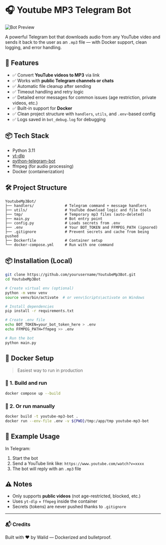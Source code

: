 # 🎧 Youtube MP3 Telegram Bot
![Bot Preview](preview.png)

A powerful Telegram bot that downloads audio from any YouTube video and sends it back to the user as an `.mp3` file — with Docker support, clean logging, and error handling.

## 🚀 Features

- ✅ Convert **YouTube videos to MP3** via link
- ✅ Works with **public Telegram channels or chats**
- ✅ Automatic file cleanup after sending
- ✅ Timeout handling and retry logic
- ✅ Detailed error messages for common issues (age restriction, private videos, etc.)
- ✅ Built-in support for **Docker**
- ✅ Clean project structure with `handlers`, `utils`, and `.env`-based config
- ✅ Logs saved in `bot_debug.log` for debugging

## 📦 Tech Stack

- Python 3.11
- [yt-dlp](https://github.com/yt-dlp/yt-dlp)
- [python-telegram-bot](https://github.com/python-telegram-bot/python-telegram-bot)
- ffmpeg (for audio processing)
- Docker (containerization)

## 🛠 Project Structure

```
YoutubeMp3Bot/
├── handlers/              # Telegram command + message handlers
├── utils/                 # YouTube download logic and file tools
├── tmp/                   # Temporary mp3 files (auto-deleted)
├── main.py                # Bot entry point
├── config.py              # Loads secrets from .env
├── .env                   # Your BOT_TOKEN and FFMPEG_PATH (ignored)
├── .gitignore             # Prevent secrets and cache from being pushed
├── Dockerfile             # Container setup
└── docker-compose.yml     # Run with one command
```

## 📦 Installation (Local)

```bash
git clone https://github.com/yourusername/YoutubeMp3Bot.git
cd YoutubeMp3Bot

# Create virtual env (optional)
python -m venv venv
source venv/bin/activate  # or venv\Scripts\activate on Windows

# Install dependencies
pip install -r requirements.txt

# Create .env file
echo BOT_TOKEN=your_bot_token_here > .env
echo FFMPEG_PATH=ffmpeg >> .env

# Run the bot
python main.py
```

## 🐳 Docker Setup

> Easiest way to run in production

### 🔧 1. Build and run
```bash
docker compose up --build
```

### 🔁 2. Or run manually
```bash
docker build -t youtube-mp3-bot .
docker run --env-file .env -v ${PWD}/tmp:/app/tmp youtube-mp3-bot
```

## 📄 Example Usage

In Telegram:
1. Start the bot
2. Send a YouTube link like: `https://www.youtube.com/watch?v=xxxx`
3. The bot will reply with an `.mp3` file

## ⚠️ Notes

- Only supports **public videos** (not age-restricted, blocked, etc.)
- Uses `yt-dlp` + `ffmpeg` inside the container
- Secrets (tokens) are never pushed thanks to `.gitignore`

---

### 📬 Credits
Built with ❤️ by Walid — Dockerized and bulletproof.

